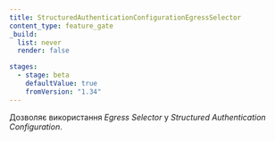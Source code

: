 ```yaml
---
title: StructuredAuthenticationConfigurationEgressSelector
content_type: feature_gate
_build:
  list: never
  render: false

stages:
  - stage: beta
    defaultValue: true
    fromVersion: "1.34"
---
```


Дозволяє використання _Egress Selector_ у _Structured Authentication Configuration_.
